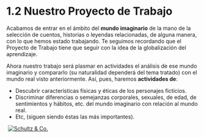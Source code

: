 # 1.2 Nuestro Proyecto de Trabajo

Acabamos de entrar en el ámbito del **mundo imaginario** de la mano de la selección de cuentos, historias o leyendas relacionadas, de alguna manera, con lo que hemos estado trabajando. Te seguimos recordando que el Proyecto de Trabajo tiene que seguir con la idea de la globalización del aprendizaje.

Ahora nuestro trabajo será plasmar en actividades el análisis de ese mundo imaginario y compararlo (su naturalidad dependerá del tema tratado) con el mundo real visto anteriormente. Así, pues, haremos **actividades de**:

*   Descubrir características físicas y éticas de los personajes ficticios.
*   Discriminar diferencias o semejanzas corporales, sexuales, de edad, de sentimientos y hábitos, etc. del mundo imaginario con relación al mundo real.
*   Etc, (siguen siendo éstas las más importantes).


 [![Schultz & Co.](http://farm4.staticflickr.com/3291/3092749601_4da672fd79.jpg)](http://www.flickr.com/photos/muohio_digital_collections/3092749601/ "Schultz & Co. por Miami U. Libraries - Digital Collections, en Flickr")


 

